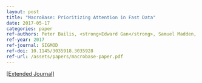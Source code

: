 ```yaml
---
layout: post
title: "MacroBase: Prioritizing Attention in Fast Data"
date: 2017-05-17
categories: paper
ref-authors: Peter Bailis, <strong>Edward Gan</strong>, Samuel Madden, Deepak Narayanan, Kexin Rong, Sahaana Suri
ref-year: 2017
ref-journal: SIGMOD
ref-doi: 10.1145/3035918.3035928
ref-url: /assets/papers/macrobase-paper.pdf
---
```

[[Extended Journal]](/assets/papers/macrobasetods-paper.pdf)